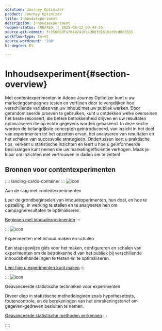 ```yaml
---
solution: Journey Optimizer
product: Journey Optimizer
title: Inhoudsexperiment
description: Inhoudsexperiment
redpen-status: CREATED_||_2025-08-12_00-44-26
source-git-commit: fc85686dfa7d482416b439dfd1610cd0cd6b5555
workflow-type: tm+mt
source-wordcount: '200'
ht-degree: 0%

---
```



# Inhoudsexperiment{#section-overview}

Met contentexperimenten in Adobe Journey Optimizer kunt u uw marketingcampagnes testen en verfijnen door te vergelijken hoe verschillende variaties van uw inhoud met uw publiek werken. Door gerandomiseerde proeven te gebruiken, kunt u ontdekken welke overseinen het beste resoneert, die betere betrokkenheid drijven en uw resultaten optimaliseren die op echte gegevens worden gebaseerd. In deze sectie worden de belangrijkste concepten geïntroduceerd, van inzicht in het doel van experimenten tot het opzetten ervan, het analyseren van resultaten en het schalen van succesvolle strategieën. Ondertussen leert u praktische tips, verkent u statistische inzichten en leert u hoe u geïnformeerde beslissingen kunt nemen die uw marketingefficiëntie verhogen. Maak je klaar om inzichten met vertrouwen in daden om te zetten!

## Bronnen voor contentexperimenten

:::: landing-cards-container
:::
![icon]( https://cdn.experienceleague.adobe.com/icons/circle-play.svg)

Aan de slag met contentexperimenten

Leer de grondbeginselen van inhoudexperimenten, hun doel, en hoe te opstelling, in werking te stellen en te analyseren hen om campagneresultaten te optimaliseren.

[Beginnen met inhoudexperimenten](../using/content-management/get-started-experiment.md)
:::

:::
![icon]( https://cdn.experienceleague.adobe.com/icons/list-check.svg)

Experimenten met inhoud maken en schalen

Een stapsgewijze gids voor het maken, configureren en schalen van experimenten om de betrokkenheid van het publiek bij verschillende inhoudsbehandelingen te testen en te optimaliseren.

[Leer hoe u experimenten kunt maken](../using/content-management/content-experiment.md)
:::

:::
![icon]( https://cdn.experienceleague.adobe.com/icons/chart-line.svg)

Geavanceerde statistische technieken voor experimenten

Diveer diep in statistische methodologieën zoals hypothesetests, foutencontrole, en de berekeningen van het omrekeningstarief om gegeven-gedreven besluiten te nemen.

[Geavanceerde statistische methoden verkennen](technotes-landing-page.md)
:::

::::

